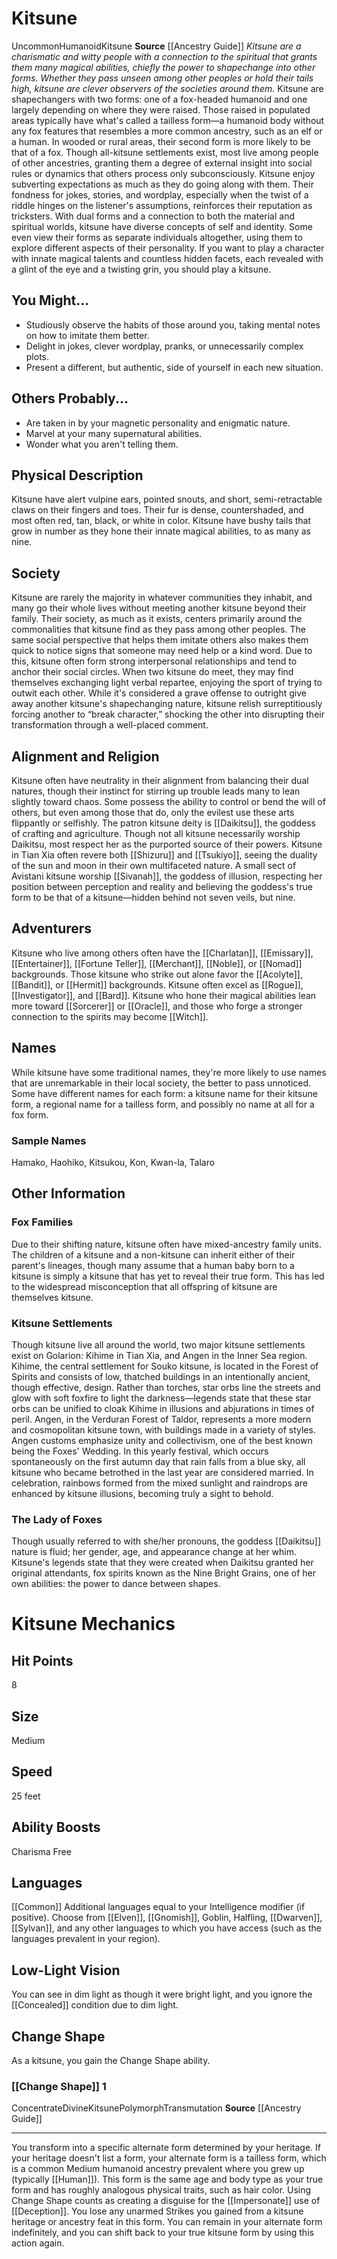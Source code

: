 ﻿---
ability:
- Charisma
- Free
ability_boost:
- Charisma
- Free
ability_flaw: null
hp: '8'
id: '38'
land_speed: '25'
language:
- '[[DATABASE/language/Common|Common]]'
max_speed: '25'
name: Kitsune
rarity: Uncommon
size: Medium
source: '[[DATABASE/source/Ancestry Guide|Ancestry Guide]]'
speed:
- 25 feet
trait:
- '[[DATABASE/trait/Humanoid|Humanoid]]'
- '[[DATABASE/trait/Kitsune|Kitsune]]'
- '[[DATABASE/trait/Uncommon|Uncommon]]'
type: Ancestry
vision: Low-Light Vision

---
# Kitsune

<span class="trait-uncommon item-trait">Uncommon</span><span class="item-trait">Humanoid</span><span class="item-trait">Kitsune</span>
**Source** [[Ancestry Guide]] 
_Kitsune are a charismatic and witty people with a connection to the spiritual that grants them many magical abilities, chiefly the power to shapechange into other forms. Whether they pass unseen among other peoples or hold their tails high, kitsune are clever observers of the societies around them._
Kitsune are shapechangers with two forms: one of a fox-headed humanoid and one largely depending on where they were raised. Those raised in populated areas typically have what's called a tailless form—a humanoid body without any fox features that resembles a more common ancestry, such as an elf or a human. In wooded or rural areas, their second form is more likely to be that of a fox.
 Though all-kitsune settlements exist, most live among people of other ancestries, granting them a degree of external insight into social rules or dynamics that others process only subconsciously. Kitsune enjoy subverting expectations as much as they do going along with them. Their fondness for jokes, stories, and wordplay, especially when the twist of a riddle hinges on the listener's assumptions, reinforces their reputation as tricksters.
 With dual forms and a connection to both the material and spiritual worlds, kitsune have diverse concepts of self and identity. Some even view their forms as separate individuals altogether, using them to explore different aspects of their personality.
 If you want to play a character with innate magical talents and countless hidden facets, each revealed with a glint of the eye and a twisting grin, you should play a kitsune.

## You Might...

* Studiously observe the habits of those around you, taking mental notes on how to imitate them better.
* Delight in jokes, clever wordplay, pranks, or unnecessarily complex plots.
* Present a different, but authentic, side of yourself in each new situation.

## Others Probably...

* Are taken in by your magnetic personality and enigmatic nature.
* Marvel at your many supernatural abilities.
* Wonder what you aren't telling them.

## Physical Description

Kitsune have alert vulpine ears, pointed snouts, and short, semi-retractable claws on their fingers and toes. Their fur is dense, countershaded, and most often red, tan, black, or white in color. Kitsune have bushy tails that grow in number as they hone their innate magical abilities, to as many as nine.

## Society

Kitsune are rarely the majority in whatever communities they inhabit, and many go their whole lives without meeting another kitsune beyond their family. Their society, as much as it exists, centers primarily around the commonalities that kitsune find as they pass among other peoples. The same social perspective that helps them imitate others also makes them quick to notice signs that someone may need help or a kind word. Due to this, kitsune often form strong interpersonal relationships and tend to anchor their social circles.
 When two kitsune do meet, they may find themselves exchanging light verbal repartee, enjoying the sport of trying to outwit each other. While it's considered a grave offense to outright give away another kitsune's shapechanging nature, kitsune relish surreptitiously forcing another to “break character,” shocking the other into disrupting their transformation through a well-placed comment.

## Alignment and Religion

Kitsune often have neutrality in their alignment from balancing their dual natures, though their instinct for stirring up trouble leads many to lean slightly toward chaos. Some possess the ability to control or bend the will of others, but even among those that do, only the evilest use these arts flippantly or selfishly. The patron kitsune deity is [[Daikitsu]], the goddess of crafting and agriculture. Though not all kitsune necessarily worship Daikitsu, most respect her as the purported source of their powers. Kitsune in Tian Xia often revere both [[Shizuru]] and [[Tsukiyo]], seeing the duality of the sun and moon in their own multifaceted nature. A small sect of Avistani kitsune worship [[Sivanah]], the goddess of illusion, respecting her position between perception and reality and believing the goddess's true form to be that of a kitsune—hidden behind not seven veils, but nine.

## Adventurers

Kitsune who live among others often have the [[Charlatan]], [[Emissary]], [[Entertainer]], [[Fortune Teller]], [[Merchant]], [[Noble]], or [[Nomad]] backgrounds. Those kitsune who strike out alone favor the [[Acolyte]], [[Bandit]], or [[Hermit]] backgrounds. Kitsune often excel as [[Rogue]], [[Investigator]], and [[Bard]]. Kitsune who hone their magical abilities lean more toward [[Sorcerer]] or [[Oracle]], and those who forge a stronger connection to the spirits may become [[Witch]].

## Names

While kitsune have some traditional names, they're more likely to use names that are unremarkable in their local society, the better to pass unnoticed. Some have different names for each form: a kitsune name for their kitsune form, a regional name for a tailless form, and possibly no name at all for a fox form.

### Sample Names

Hamako, Haohiko, Kitsukou, Kon, Kwan-la, Talaro

## Other Information

### Fox Families

Due to their shifting nature, kitsune often have mixed-ancestry family units. The children of a kitsune and a non-kitsune can inherit either of their parent's lineages, though many assume that a human baby born to a kitsune is simply a kitsune that has yet to reveal their true form. This has led to the widespread misconception that all offspring of kitsune are themselves kitsune.

### Kitsune Settlements

Though kitsune live all around the world, two major kitsune settlements exist on Golarion: Kihime in Tian Xia, and Angen in the Inner Sea region. Kihime, the central settlement for Souko kitsune, is located in the Forest of Spirits and consists of low, thatched buildings in an intentionally ancient, though effective, design. Rather than torches, star orbs line the streets and glow with soft foxfire to light the darkness—legends state that these star orbs can be unified to cloak Kihime in illusions and abjurations in times of peril. Angen, in the Verduran Forest of Taldor, represents a more modern and cosmopolitan kitsune town, with buildings made in a variety of styles. Angen customs emphasize unity and collectivism, one of the best known being the Foxes' Wedding. In this yearly festival, which occurs spontaneously on the first autumn day that rain falls from a blue sky, all kitsune who became betrothed in the last year are considered married. In celebration, rainbows formed from the mixed sunlight and raindrops are enhanced by kitsune illusions, becoming truly a sight to behold.

### The Lady of Foxes

Though usually referred to with she/her pronouns, the goddess [[Daikitsu]] nature is fluid; her gender, age, and appearance change at her whim. Kitsune's legends state that they were created when Daikitsu granted her original attendants, fox spirits known as the Nine Bright Grains, one of her own abilities: the power to dance between shapes.

# Kitsune Mechanics

## Hit Points

8

## Size

Medium

## Speed

25 feet

## Ability Boosts

Charisma
Free

## Languages

[[Common]]
Additional languages equal to your Intelligence modifier (if positive). Choose from [[Elven]], [[Gnomish]], Goblin, Halfling, [[Dwarven]], [[Sylvan]], and any other languages to which you have access (such as the languages prevalent in your region).

## Low-Light Vision

You can see in dim light as though it were bright light, and you ignore the [[Concealed]] condition due to dim light.

## Change Shape

As a kitsune, you gain the Change Shape ability.

### [[Change Shape]] <span class="action-icon">1</span>

<span class="item-trait">Concentrate</span><span class="item-trait">Divine</span><span class="item-trait">Kitsune</span><span class="item-trait">Polymorph</span><span class="item-trait">Transmutation</span>
**Source** [[Ancestry Guide]]

---
You transform into a specific alternate form determined by your heritage. If your heritage doesn't list a form, your alternate form is a tailless form, which is a common Medium humanoid ancestry prevalent where you grew up (typically [[Human]]). This form is the same age and body type as your true form and has roughly analogous physical traits, such as hair color. Using Change Shape counts as creating a disguise for the [[Impersonate]] use of [[Deception]]. You lose any unarmed Strikes you gained from a kitsune heritage or ancestry feat in this form. You can remain in your alternate form indefinitely, and you can shift back to your true kitsune form by using this action again.